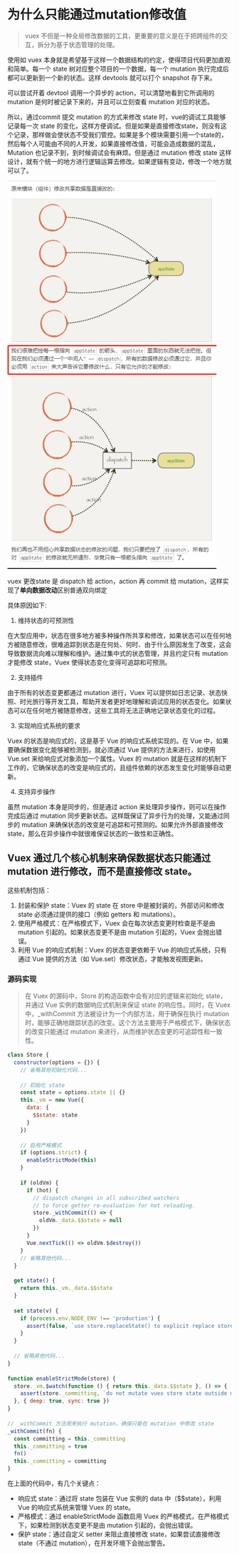 # 为什么只能通过mutation修改值

> vuex 不但是一种全局修改数据的工具，更重要的意义是在于把跨组件的交互，拆分为基于状态管理的处理。

使用如 vuex 本身就是希望基于这样一个数据结构的约定，使得项目代码更加直观和简单。每一个 state 树对应整个项目的一个数据，每一个 mutation 执行完成后都可以更新到一个新的状态。这样 devtools 就可以打个 snapshot 存下来。

可以尝试开着 devtool 调用一个异步的 action，可以清楚地看到它所调用的 mutation 是何时被记录下来的，并且可以立刻查看 mutation 对应的状态。

所以，通过commit 提交 mutation 的方式来修改 state 时，vue的调试工具能够记录每一次 state 的变化，这样方便调试。但是如果是直接修改state，则没有这个记录，那样做会使状态不受我们管控。如果是多个模块需要引用一个state的，然后每个人可能由不同的人开发，如果直接修改值，可能会造成数据的混乱，Mutation 也记录不到，到时候调试会有麻烦。但是通过 mutation 修改 state 这样设计，就有个统一的地方进行逻辑运算去修改。如果逻辑有变动，修改一个地方就可以了。


![Alt text](image-1.png)

vuex 更改state 是 dispatch 给 action，action 再 commit 给 mutation，这样实现了**单向数据改动**区别普通双向绑定

具体原因如下:

1. 维持状态的可预测性

在大型应用中，状态在很多地方被多种操作所共享和修改，如果状态可以在任何地方被随意修改，很难追踪到状态是在何处、何时、由于什么原因发生了改变，这会导致数据流向难以理解和维护。通过集中式的状态管理，并且约定只有 mutation 才能修改 state，Vuex 使得状态变化变得可追踪和可预测。

2. 支持插件

由于所有的状态变更都通过 mutation 进行，Vuex 可以提供如日志记录、状态快照、时光旅行等开发工具，帮助开发者更好地理解和调试应用的状态变化。如果状态可以在任何地方被随意修改，这些工具将无法正确地记录状态变化的过程。

3. 实现响应式系统的要求

Vuex 的状态是响应式的，这是基于 Vue 的响应式系统实现的。在 Vue 中，如果要确保数据变化能够被检测到，就必须通过 Vue 提供的方法来进行，如使用 Vue.set 来给响应式对象添加一个属性。Vuex 的 mutation 就是在这样的机制下工作的，它确保状态的改变是响应式的，且组件依赖的状态发生变化时能够自动更新。

4. 支持异步操作

虽然 mutation 本身是同步的，但是通过 action 来处理异步操作，则可以在操作完成后通过 mutation 同步更新状态。这样既保证了异步行为的处理，又能通过同步的 mutation 来确保状态的改变是可追踪和可预测的。如果允许外部直接修改 state，那么在异步操作中就很难保证状态的一致性和正确性。


## Vuex 通过几个核心机制来确保数据状态只能通过 mutation 进行修改，而不是直接修改 state。

这些机制包括：

1. 封装和保护 state：Vuex 的 state 在 store 中是被封装的，外部访问和修改 state 必须通过提供的接口（例如 getters 和 mutations）。
2. 使用严格模式：在严格模式下，Vuex 会在每次状态变更时检查是不是由 mutation 引起的。如果状态变更不是由 mutation 引起的，Vuex 会抛出错误。
3. 利用 Vue 的响应式机制：Vuex 的状态变更依赖于 Vue 的响应式系统，只有通过 Vue 提供的方法（如 Vue.set）修改状态，才能触发视图更新。

### 源码实现

> 在 Vuex 的源码中，Store 的构造函数中会有对应的逻辑来初始化 state，并通过 Vue 实例的数据响应式机制来保证 state 的响应性。同时，在 Vuex 中，_withCommit 方法被设计为一个内部方法，用于确保在执行 mutation 时，能够正确地跟踪状态的改变。这个方法主要用于严格模式下，确保状态的改变只能通过 mutation 来进行，从而维护状态变更的可追踪性和一致性。





```js
class Store {
  constructor(options = {}) {
    // 省略其他初始化代码...

    // 初始化 state
    const state = options.state || {}
    this._vm = new Vue({
      data: {
        $$state: state
      }
    })

    // 启用严格模式
    if (options.strict) {
      enableStrictMode(this)
    }

    if (oldVm) {
      if (hot) {
        // dispatch changes in all subscribed watchers
        // to force getter re-evaluation for hot reloading.
        store._withCommit(() => {
          oldVm._data.$$state = null
        })
      }
      Vue.nextTick(() => oldVm.$destroy())
    }
    // 省略其他代码...
  }

  get state() {
    return this._vm._data.$$state
  }

  set state(v) {
    if (process.env.NODE_ENV !== 'production') {
      assert(false, `use store.replaceState() to explicit replace store state.`)
    }
  }

  // 省略其他代码...
}

function enableStrictMode(store) {
  store._vm.$watch(function () { return this._data.$$state }, () => {
    assert(store._committing, `do not mutate vuex store state outside mutation handlers.`)
  }, { deep: true, sync: true })
}

// _withCommit 方法用来执行 mutation，确保只能在 mutation 中修改 state
_withCommit(fn) {
  const committing = this._committing
  this._committing = true
  fn()
  this._committing = committing
}

```
在上面的代码中，有几个关键点：

- 响应式 state：通过将 state 包装在 Vue 实例的 data 中（$$state），利用 Vue 的响应式系统来管理 Vuex 的 state。
- 严格模式：通过 enableStrictMode 函数启用 Vuex 的严格模式，在严格模式下，如果检测到状态变更不是由 mutation 引起的，会抛出错误。
- 保护 state：通过自定义 setter 来阻止直接修改 state，如果尝试直接修改 state（不通过 mutation），在开发环境下会抛出警告。
